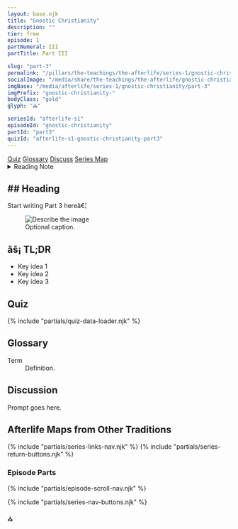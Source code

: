 ```yaml
---
layout: base.njk
title: "Gnostic Christianity"
description: ""
tier: free
episode: 1
partNumeral: III
partTitle: Part III

slug: "part-3"
permalink: "/pillars/the-teachings/the-afterlife/series-1/gnostic-christianity/part-3/index.html"
socialImage: "/media/share/the-teachings/the-afterlife/gnostic-christianity-part-3.jpg"
imgBase: "/media/afterlife/series-1/gnostic-christianity/part-3"
imgPrefix: "gnostic-christianity-"
bodyClass: "gold"
glyph: "⛪︎"

seriesId: "afterlife-s1"
episodeId: "gnostic-christianity"
partId: "part3"
quizId: "afterlife-s1-gnostic-christianity-part3"
---
```


<!-- ========================= PART III ========================= -->
<nav class="scroll-tabs" role="navigation" aria-label="Part Map">
  <a class="tab-link" href="#quiz"      data-title="Quiz">Quiz</a>
  <a class="tab-link" href="#glossary"  data-title="Glossary">Glossary</a>
  <a class="tab-link" href="#discuss"   data-title="Discussion">Discuss</a>
  <a class="tab-link" href="#series"    data-title="Series Map">Series Map</a>
</nav>

<main class="main-content">
<section class="content-container">

<details class="disclaimer-box">
  <summary><span class="disclaimer-heading">Reading Note</span></summary>
  <p>Symbolic, initiatory material. Read slowly; cross-check sources.</p>
</details>

<section class="section-block">
  <h2 class="section-heading">## Heading</h2>
  <p>Start writing Part 3 hereâ€¦</p>
</section>

<figure class="image-block">
  <picture>
    <source srcset="{{ imgBase }}/{{ imgPrefix }}image-3-01.webp" type="image/webp">
    <img src="{{ imgBase }}/{{ imgPrefix }}image-3-01.jpg" alt="Describe the image" class="image-gnostic" loading="lazy">
  </picture>
  <figcaption class="caption-gnostic">Optional caption.</figcaption>
</figure>

<section class="section-block">
  <h2 class="section-heading">âš¡ TL;DR</h2>
  <ul class="list-emoji">
    <li>Key idea 1</li>
    <li>Key idea 2</li>
    <li>Key idea 3</li>
  </ul>
</section>

<section class="section-block" id="quiz">
  <h2 class="section-heading">Quiz</h2>
  <div id="quiz-container" data-quiz-id="{{ quizId }}"></div>
  {% include "partials/quiz-data-loader.njk" %}
</section>

<section class="section-block" id="glossary">
  <h2 class="section-heading">Glossary</h2>
  <dl class="glossary">
    <div class="glossary-entry"><dt>Term</dt><dd>Definition.</dd></div>
  </dl>
</section>

<section class="section-block" id="discuss">
  <h2 class="section-heading">Discussion</h2>
  <p>Prompt goes here.</p>
</section>

<section class="section-block" id="series">
  <h2 class="section-heading">Afterlife Maps from Other Traditions</h2>
  {% include "partials/series-links-nav.njk" %}
  {% include "partials/series-return-buttons.njk" %}
</section>

<section class="section-block">
  <h3 class="section-heading">Episode Parts</h3>
  {% include "partials/episode-scroll-nav.njk" %}
</section>

{% include "partials/series-nav-buttons.njk" %}

<div class="gnostic-divider">
  <span class="divider-symbol pillar-glyph spin" aria-hidden="true">⛪︎</span>
</div>

</section>
</main>